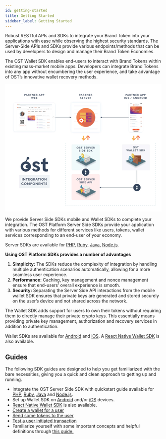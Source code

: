 ```yaml
---
id: getting-started
title: Getting Started
sidebar_label: Getting Started
---
```


Robust RESTful APIs and SDKs to integrate your Brand Token into your applications with ease while observing the highest security standards. The Server-Side APIs and SDKs provide various endpoints/methods that can be used by developers to design and manage their Brand Token Economies.

The OST Wallet SDK enables end-users to interact with Brand Tokens within existing mass-market mobile apps. Developers can integrate Brand Tokens into any app without encumbering the user experience, and take advantage of OST’s innovative wallet recovery methods.

![platform-overview](/platform/docs/assets/Platform-Integrations.jpg)

We provide Server Side SDKs mobile and Wallet SDKs to complete your integration. The OST Platform Server Side SDKs provide your application with various methods for different services like users, tokens, wallet services corresponding to an end-user of your economy. 

Server SDKs are available for  [PHP](/platform/docs/sdk/server-side-sdks/php/), [Ruby](/platform/docs/sdk/server-side-sdks/ruby/), [Java](/platform/docs/sdk/server-side-sdks/java/), [Node.js](/platform/docs/sdk/server-side-sdks/nodejs/).

**Using OST Platform SDKs provides a number of advantages**
1. **Simplicity:** The SDKs reduce the complexity of integration by handling multiple authentication scenarios automatically, allowing for a more seamless user experience.
2. **Performance:** Caching, key management and nonce management ensure that end-users’ overall experience is smooth.
3. **Security:** Separating the Server Side API interactions from the mobile wallet SDK ensures that private keys are generated and stored securely on the user’s device and not shared across the network.

The Wallet SDK adds support for users to own their tokens without requiring them to directly manage their private crypto keys. This essentially means providing private key management, authorization and recovery services in addition to authentication.
	
Wallet SDKs are available for [Android](https://github.com/ostdotcom/ost-client-android-sdk) and [iOS](https://github.com/ostdotcom/ost-client-ios-sdk). A [React Native Wallet SDK](/platform/docs/sdk/mobile-wallet-sdks/react-native/) is also available.

## Guides
The following SDK guides are designed to help you get familiarized with the bare necessities, giving you a quick and clean approach to getting up and running.

* Integrate the OST Server Side SDK with quickstart guide available for [PHP](platform/docs/sdk/server-side-sdks/php/), [Ruby](/platform/docs/sdk/server-side-sdks/ruby/), [Java](/platform/docs/sdk/server-side-sdks/java/) and [Node.js](/platform/docs/sdk/server-side-sdks/nodejs/).
* Set up Wallet SDK on [Android](/platform/docs/sdk/mobile-wallet-sdks/android/) and/or [iOS](/platform/docs/sdk/mobile-wallet-sdks/ios/) devices.
* [React Native Wallet SDK](/platform/docs/sdk/mobile-wallet-sdks/react-native/) is also available.
* [Create a wallet for a user](/platform/docs/1-create) 
* [Send some tokens to the user](/platform/docs/guides/execute-transactions/#executing-company-to-user-transactions)
* [Test a user initiated transaction](/platform/docs/guides/execute-transactions/#executing-user-intiated-transactions-in-web)
* Familiarize yourself with some important concepts and helpful definitions through [this guide.](/platform/docs/definitions/)